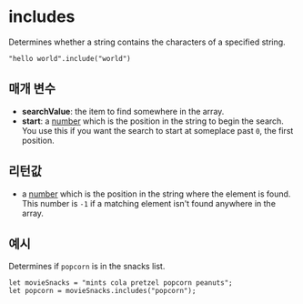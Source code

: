 # includes

Determines whether a string contains the characters of a specified string.

```sig
"hello world".include("world")
```

## 매개 변수

* **searchValue**: the item to find somewhere in the array.
* **start**: a [number](/types/number) which is the position in the string to begin the search. You use this if you want the search to start at someplace past `0`, the first position.

## 리턴값

* a [number](/types/number) which is the position in the string where the element is found. This number is `-1` if a matching element isn't found anywhere in the array.

## 예시

Determines if `popcorn` is in the snacks list.

```blocks
let movieSnacks = "mints cola pretzel popcorn peanuts";
let popcorn = movieSnacks.includes("popcorn");
```